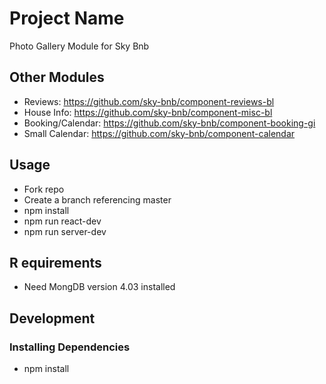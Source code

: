 # Project Name
Photo Gallery Module for Sky Bnb 



## Other Modules
- Reviews: https://github.com/sky-bnb/component-reviews-bl
- House Info: https://github.com/sky-bnb/component-misc-bl
- Booking/Calendar: https://github.com/sky-bnb/component-booking-gi
- Small Calendar: https://github.com/sky-bnb/component-calendar

## Usage
- Fork repo
- Create a branch referencing master
- npm install
- npm run react-dev
- npm run server-dev

## R equirements
- Need MongDB version 4.03 installed

## Development
### Installing Dependencies
- npm install 

